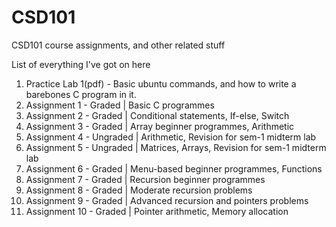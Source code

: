 # CSD101
CSD101 course assignments, and other related stuff

List of everything I've got on here
01. Practice Lab 1(pdf) - Basic ubuntu commands, and how to write a barebones C program in it.
02. Assignment 1 - Graded | Basic C programmes 
03. Assignment 2 - Graded | Conditional statements, If-else, Switch
04. Assignment 3 - Graded | Array beginner programmes, Arithmetic
05. Assignment 4 - Ungraded | Arithmetic, Revision for sem-1 midterm lab
06. Assignment 5 - Ungraded | Matrices, Arrays, Revision for sem-1 midterm lab
07. Assignment 6 - Graded | Menu-based beginner programmes, Functions
08. Assignment 7 - Graded | Recursion beginner programmes
09. Assignment 8 - Graded | Moderate recursion problems
10. Assignment 9 - Graded | Advanced recursion and pointers problems
11. Assignment 10 - Graded | Pointer arithmetic, Memory allocation 



        
